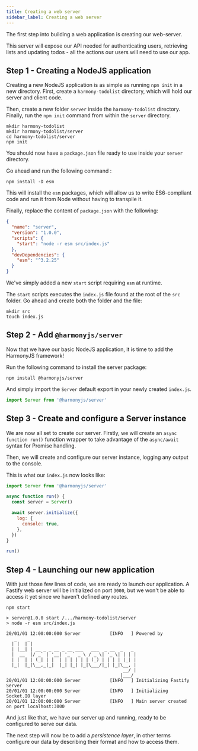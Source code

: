 ```yaml
---
title: Creating a web server
sidebar_label: Creating a web server
---
```


The first step into building a web application is creating our web-server.

This server will expose our API needed for authenticating users, retrieving lists and updating
todos - all the actions our users will need to use our app.

## Step 1 - Creating a NodeJS application

Creating a new NodeJS application is as simple as running `npm init` in a new directory.
First, create a `harmony-todolist` directory, which will hold our server and client code.

Then, create a new folder `server` inside the `harmony-todolist` directory. Finally, run
the `npm init` command from within the `server` directory.

```shell script
mkdir harmony-todolist
mkdir harmony-todolist/server
cd harmony-todolist/server
npm init
```

You should now have a `package.json` file ready to use inside your `server` directory.

Go ahead and run the following command :

```shell script
npm install -D esm
```

This will install the `esm` packages, which will allow us to write ES6-compliant code and
run it from Node without having to transpile it.

Finally, replace the content of `package.json` with the following:

```json title="package.json"
{
  "name": "server",
  "version": "1.0.0",
  "scripts": {
    "start": "node -r esm src/index.js"
  },
  "devDependencies": {
    "esm": "^3.2.25"
  }
}
```

We've simply added a new `start` script requiring `esm` at runtime.

The `start` scripts executes the `index.js` file found at the root of the `src` folder.
Go ahead and create both the folder and the file:

```shell script
mkdir src
touch index.js
```

## Step 2 - Add `@harmonyjs/server`

Now that we have our basic NodeJS application, it is time to add the HarmonyJS framework!

Run the following command to install the server package:

```shell script
npm install @harmonyjs/server
```

And simply import the `Server` default export in your newly created `index.js`.

```js title="index.js"
import Server from '@harmonyjs/server'
```

## Step 3 - Create and configure a Server instance

We are now all set to create our server. Firstly, we will create an `async function run()` 
function wrapper to take advantage of the `async/await` syntax for Promise handling.

Then, we will create and configure our server instance, logging any output to the console.

This is what our `index.js` now looks like:

```js title="index.js"
import Server from '@harmonyjs/server'

async function run() {
  const server = Server()

  await server.initialize({
    log: {
      console: true,
    },
  })
}

run()
```

## Step 4 - Launching our new application

With just those few lines of code, we are ready to launch our application. A Fastify web server
will be initialized on port `3000`, but we won't be able to access it yet since we
haven't defined any routes.

```shell script
npm start

> server@1.0.0 start /.../harmony-todolist/server
> node -r esm src/index.js

20/01/01 12:00:00:000 Server           [INFO   ] Powered by
   _    _
  | |  | |
  | |__| | __ _ _ __ _ __ ___   ___  _ __  _   _
  |  __  |/ _` | '__| '_ ` _ \ / _ \| '_ \| | | |
  | |  | | (_| | |  | | | | | | (_) | | | | |_| |
  |_|  |_|\__,_|_|  |_| |_| |_|\___/|_| |_|\__, |
                                            __/ |
                                           |___/
20/01/01 12:00:00:000 Server           [INFO   ] Initializing Fastify Server
20/01/01 12:00:00:000 Server           [INFO   ] Initializing Socket.IO layer
20/01/01 12:00:00:000 Server           [INFO   ] Main server created on port localhost:3000
```

And just like that, we have our server up and running, ready to be configured to serve our
data.

The next step will now be to add a _persistence layer_, in other terms configure our data by 
describing their format and how to access them.
